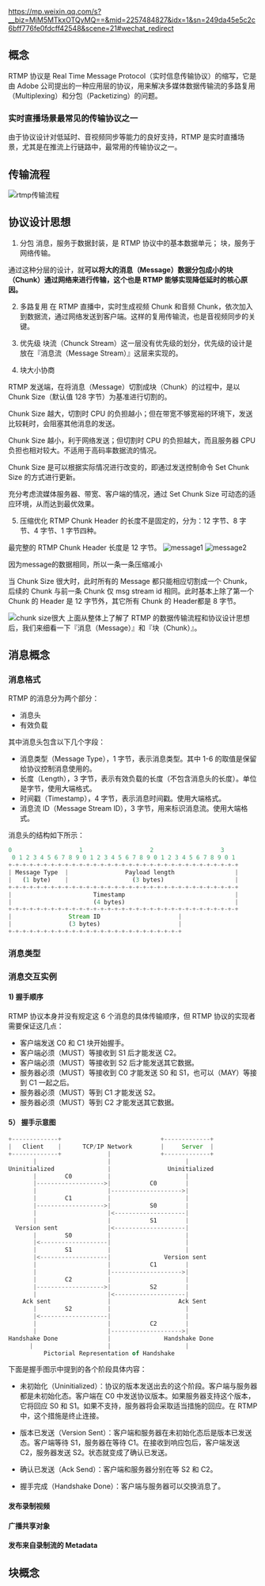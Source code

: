 https://mp.weixin.qq.com/s?__biz=MjM5MTkxOTQyMQ==&mid=2257484827&idx=1&sn=249da45e5c2c6bff776fe0fdcff42548&scene=21#wechat_redirect


## 概念
RTMP 协议是 Real Time Message Protocol（实时信息传输协议）的缩写，它是由 Adobe 公司提出的一种应用层的协议，用来解决多媒体数据传输流的多路复用（Multiplexing）和分包（Packetizing）的问题。

### 实时直播场景最常见的传输协议之一
由于协议设计对低延时、音视频同步等能力的良好支持，RTMP 是实时直播场景，尤其是在推流上行链路中，最常用的传输协议之一。

## 传输流程
![rtmp传输流程](./assets/rtmp/rtmpProcess.png)

## 协议设计思想
1) 分包
消息，服务于数据封装，是 RTMP 协议中的基本数据单元；
块，服务于网络传输。

通过这种分层的设计，就**可以将大的消息（Message）数据分包成小的块（Chunk）通过网络来进行传输，这个也是 RTMP 能够实现降低延时的核心原因。**

2) 多路复用
在 RTMP 直播中，实时生成视频 Chunk 和音频 Chunk，依次加入到数据流，通过网络发送到客户端。这样的复用传输流，也是音视频同步的关键。

3) 优先级
块流（Chunck Stream）这一层没有优先级的划分，优先级的设计是放在『消息流（Message Stream）』这层来实现的。

4) 块大小协商

RTMP 发送端，在将消息（Message）切割成块（Chunk）的过程中，是以 Chunk Size（默认值 128 字节）为基准进行切割的。

Chunk Size 越大，切割时 CPU 的负担越小；但在带宽不够宽裕的环境下，发送比较耗时，会阻塞其他消息的发送。

Chunk Size 越小，利于网络发送；但切割时 CPU 的负担越大，而且服务器 CPU 负担也相对较大。不适用于高码率数据流的情况。

Chunk Size 是可以根据实际情况进行改变的，即通过发送控制命令 Set Chunk Size 的方式进行更新。

充分考虑流媒体服务器、带宽、客户端的情况，通过 Set Chunk Size 可动态的适应环境，从而达到最优效果。

5) 压缩优化
RTMP Chunk Header 的长度不是固定的，分为：12 字节、8 字节、4 字节、1 字节四种。

最完整的 RTMP Chunk Header 长度是 12 字节。
![message1](./assets/rtmp/message1.png)
![message2](./assets/rtmp/message2.png)

因为message的数据相同，所以一条一条压缩减小

当 Chunk Size 很大时，此时所有的 Message 都只能相应切割成一个 Chunk，后续的 Chunk 与前一条 Chunk 仅 msg stream id 相同。此时基本上除了第一个 Chunk 的 Header 是 12 字节外，其它所有 Chunk 的 Header都是 8 字节。

![chunk size很大](./assets/rtmp/bigChunkSize.png)
上面从整体上了解了 RTMP 的数据传输流程和协议设计思想后，我们来细看一下『消息（Message）』和『块（Chunk）』。
## 消息概念
### 消息格式
RTMP 的消息分为两个部分：
- 消息头
- 有效负载

其中消息头包含以下几个字段：
- 消息类型（Message Type），1 字节，表示消息类型。其中 1-6 的取值是保留给协议控制消息使用的。
- 长度（Length），3 字节，表示有效负载的长度（不包含消息头的长度）。单位是字节，使用大端格式。
- 时间戳（Timestamp），4 字节，表示消息时间戳。使用大端格式。
- 消息流 ID（Message Stream ID），3 字节，用来标识消息流。使用大端格式。

消息头的结构如下所示：
```js
0                   1                   2                   3
 0 1 2 3 4 5 6 7 8 9 0 1 2 3 4 5 6 7 8 9 0 1 2 3 4 5 6 7 8 9 0 1
+-+-+-+-+-+-+-+-+-+-+-+-+-+-+-+-+-+-+-+-+-+-+-+-+-+-+-+-+-+-+-+-+
| Message Type  |                Payload length                 |
|   (1 byte)    |                  (3 bytes)                    |
+-+-+-+-+-+-+-+-+-+-+-+-+-+-+-+-+-+-+-+-+-+-+-+-+-+-+-+-+-+-+-+-+
|                       Timestamp                               |
|                       (4 bytes)                               |
+-+-+-+-+-+-+-+-+-+-+-+-+-+-+-+-+-+-+-+-+-+-+-+-+-+-+-+-+-+-+-+-+
|                Stream ID                      |
|                (3 bytes)                      |
+-+-+-+-+-+-+-+-+-+-+-+-+-+-+-+-+-+-+-+-+-+-+-+-+
```
### 消息类型

### 消息交互实例
#### 1) 握手顺序
RTMP 协议本身并没有规定这 6 个消息的具体传输顺序，但 RTMP 协议的实现者需要保证这几点：

- 客户端发送 C0 和 C1 块开始握手。
- 客户端必须（MUST）等接收到 S1 后才能发送 C2。
- 客户端必须（MUST）等接收到 S2 后才能发送其它数据。
- 服务器必须（MUST）等接收到 C0 才能发送 S0 和 S1，也可以（MAY）等接到 C1 一起之后。
- 服务器必须（MUST）等到 C1 才能发送 S2。
- 服务器必须（MUST）等到 C2 才能发送其它数据。



#### 5） 握手示意图
```js
+-------------+                            +-------------+
|   Client    |      TCP/IP Network        |     Server  |
+-------------+             |              +-------------+
       |                    |                     |
Uninitialized               |                Uninitialized
       |        C0          |                     |
       |------------------->|           C0        |
       |                    |-------------------->|
       |        C1          |                     |
       |------------------->|           S0        |
       |                    |<--------------------|
       |                    |           S1        |
  Version sent              |<--------------------|
       |        S0          |                     |
       |<-------------------|                     |
       |        S1          |                     |
       |<-------------------|               Version sent
       |                    |           C1        |
       |                    |-------------------->|
       |        C2          |                     |
       |------------------->|           S2        |
       |                    |<--------------------|
    Ack sent                |                   Ack Sent
       |        S2          |                     |
       |<-------------------|                     |
       |                    |           C2        |
       |                    |-------------------->|
Handshake Done              |               Handshake Done
      |                     |                     |
          Pictorial Representation of Handshake
```
下面是握手图示中提到的各个阶段具体内容：

- 未初始化（Uninitialized）：协议的版本发送出去的这个阶段。客户端与服务器都是未初始化态。客户端在 C0 中发送协议版本。如果服务器支持这个版本，它将回应 S0 和 S1。如果不支持，服务器将会采取适当措施的回应。在 RTMP 中，这个措施是终止连接。

- 版本已发送（Version Sent）：客户端和服务器在未初始化态后是版本已发送态。客户端等待 S1，服务器在等待 C1。在接收到响应包后，客户端发送 C2，服务器发送 S2。状态就变成了确认已发送。

- 确认已发送（Ack Send）：客户端和服务器分别在等 S2 和 C2。

- 握手完成（Handshake Done）：客户端与服务器可以交换消息了。


#### 发布录制视频
#### 广播共享对象
#### 发布来自录制流的 Metadata 


## 块概念
